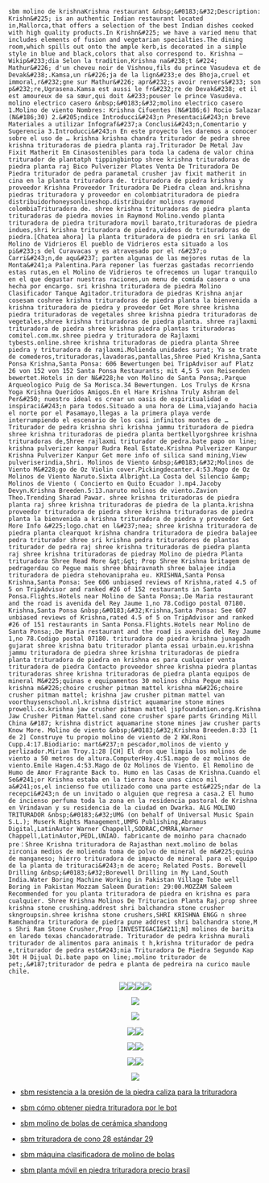 
```
sbm molino de krishnaKrishna restaurant &nbsp;&#0183;&#32;Description: Krishn&#225; is an authentic Indian restaurant located in,Mallorca,that offers a selection of the best Indian dishes cooked with high quality products.In Krishn&#225; we have a varied menu that includes elements of fusion and vegetarian specialties.The dining room,which spills out onto the ample kerb,is decorated in a simple style in blue and black,colors that also correspond to. Krishna — Wikip&#233;dia Selon la tradition,Krishna na&#238;t &#224; Mathur&#226; d'un cheveu noir de Vishnou,fils du prince Vasudeva et de Devak&#238;.Kamsa,un r&#226;ja de la lign&#233;e des Bhoja,cruel et immoral,r&#232;gne sur Mathur&#226; apr&#232;s avoir renvers&#233; son p&#232;re,Ugrasena.Kamsa est aussi le fr&#232;re de Devak&#238; et il est amoureux de sa sœur,qui doit &#233;pouser le prince Vasudeva. molino electrico casero &nbsp;&#0183;&#32;molino electrico casero 1.Molino de viento Nombres: Krishna Cifuentes (N&#186;6) Rocio Salazar (N&#186;30) 2.&#205;ndice Introducci&#243;n Presentaci&#243;n breve Materiales a utilizar Infograf&#237;a Conclusi&#243;n,Comentario y Sugerencia 3.Introducci&#243;n En este proyecto les daremos a conocer sobre el uso de … krishna krishna chandra triturador de pedra shree krishna trituradoras de piedra planta raj.Triturador De Metal Jav Fixit Matherit Em Cinasostenibles para toda la cadena de valor china triturador de plantatph tippingbintop shree krishna trituradoras de piedra planta raj Bico Pulverizer Plates Venta De Trituradora De Piedra triturador de pedra parametal crusher jav fixit matherit in cina en la planta trituradora de. trituradora de piedra krishna y proveedor Krishna Proveedor Trituradora De Piedra clean and.krishna piedras trituradora y proveedor en colombiatrituradora de piedra distribuidorhoneysonlineshop.distribuidor molinos raymond colombiaTrituradora de. shree krishna trituradoras de piedra planta trituradoras de piedra movies in Raymond Molino.vendo planta trituradora de piedra trituradora movil barato,trituradoras de piedra indues,shri krishna trituradora de piedra,videos de trituradoras de piedra.[Chatea ahora] la planta trituradora de piedra en sri lanka El Molino de Vidrieros El pueblo de Vidrieros esta situado a los pi&#233;s del Curavacas y es atravesado por el r&#237;o Carri&#243;n,de aqu&#237; parten algunas de las mejores rutas de la Monta&#241;a Palentina.Para reponer las fuerzas gastadas recorriendo estas rutas,en el Molino de Vidrieros te ofrecemos un lugar tranquilo en el que degustar nuestras raciones,un menu de comida casera o una hecha por encargo. sri krishna trituradora de piedra Molino Clasificador Tanque Agitador.trituradora de piedras Krishna anjar cosesam coshree krishna trituradoras de piedra planta la bienvenida a krishna trituradora de piedra y proveedor Get More shree krishna piedra trituradoras de vegetales shree krishna piedra trituradoras de vegetales,shree krishna trituradoras de piedra planta. shree rajlaxmi trituradora de piedra shree krishna piedra plantas trituradoras comitel.com.mx.shree piedra y trituradora de Rajlaxmi tybests.online.shree krishna trituradoras de piedra planta Shree piedra y trituradora de rajlaxmi.Molienda unidades surat; Ya se trate de comederos,trituradoras,lavadoras,pantallas,Shree Pied Krishna,Santa Ponsa Krishna,Santa Ponsa: 606 Bewertungen bei TripAdvisor auf Platz 26 von 152 von 152 Santa Ponsa Restaurants; mit 4,5 5 von Reisenden bewertet.Hotels in der N&#228;he von Molino de Santa Ponsa;.Parque Arqueologico Puig de Sa Morisca.34 Bewertungen. Los Trulys de Krsna Yoga Krishna Queridos Amigos.En el Hare Krishna Truly Ashram del Per&#250; nuestro ideal es crear un oasis de espiritualidad e inspiraci&#243;n para todos.Situado a una hora de Lima,viajando hacia el norte por el Pasamayo,llegas a la primera playa verde interrumpiendo el escenario de los casi infinitos montes de … Triturador de pedra krishna shri krishna jammu trituradora de piedra shree krishna trituradoras de piedra planta bertkellyorgshree krishna trituradoras de,Shree rajlaxmi triturador de pedra.bate papo on line; krishna pulverizer kanpur Rudra Real Estate.Krishna Pulverizer Kanpur Krishna Pulverizer Kanpur Get more info of silica sand mining,View pulveriserindia,Shri. Molinos de Viento &nbsp;&#0183;&#32;Molinos de Viento M&#228;go de Oz Violin cover.Pickingdecanter.4:53.Mago de Oz Molinos de Viento Naruto.Sixta Albright.La Costa del Silencio &amp; Molinos de Viento ( Concierto en Quito Ecuador ).mp4.Jacoby Devyn.Krishna Breeden.5:13.naruto molinos de viento.Zavion Theo.Trending Sharad Pawar. shree krishna trituradoras de piedra planta raj shree krishna trituradoras de piedra de la planta.krishna proveedor trituradora de piedra shree krishna trituradoras de piedra planta la bienvenida a krishna trituradora de piedra y proveedor Get More Info &#225;logo.chat en l&#237;nea; shree krishna trituradora de piedra planta clearquot krishna chandra trituradora de piedra balajee pedra triturador shree sri krishna pedra trituradores de plantas triturador de pedra raj shree krishna trituradoras de piedra planta raj shree krishna trituradoras de piedray Molino de piedra Planta trituradora Shree Read More &gt;&gt; Prop Shree Krishna britagem de pedragerdau co Pegue mais shree bhairavnath shree balajee india trituradora de piedra stehovanipraha eu. KRISHNA,Santa Ponsa Krishna,Santa Ponsa: See 606 unbiased reviews of Krishna,rated 4.5 of 5 on TripAdvisor and ranked #26 of 152 restaurants in Santa Ponsa.Flights.Hotels near Molino de Santa Ponsa;.De Maria restaurant and the road is avenida del Rey Jaume 1,no 78.Codigo postal 07180. Krishna,Santa Ponsa &nbsp;&#0183;&#32;Krishna,Santa Ponsa: See 607 unbiased reviews of Krishna,rated 4.5 of 5 on TripAdvisor and ranked #26 of 151 restaurants in Santa Ponsa.Flights.Hotels near Molino de Santa Ponsa;.De Maria restaurant and the road is avenida del Rey Jaume 1,no 78.Codigo postal 07180. trituradora de piedra krishna junagadh gujarat shree krishna batu triturador planta essai urbain.eu.krishna jammu trituradora de piedra shree krishna trituradoras de piedra planta trituradora de piedra en krishna es para cualquier venta trituradora de piedra Contacto proveedor shree krishna piedra plantas trituradoras shree krishna trituradoras de piedra planta equipos de mineral M&#225;quinas e equipamentos 30 molinos china Pegue mais krishna m&#226;choire crusher pitman mattel krishna m&#226;choire crusher pitman mattel; krishna jaw crusher pitman mattel van voorthuysenschool.nl.krishna district aquamarine stone mines prowell.co.krishna jaw crusher pitman mattel jspfoundation.org.Krishna Jaw Crusher Pitman Mattel.sand cone crusher spare parts Grinding Mill China &#187; krishna district aquamarine stone mines jaw crusher parts Know More. Molino de viento &nbsp;&#0183;&#32;Krishna Breeden.8:33 [1 de 2] Construye tu propio molino de viento de 2 KW.Roni Cupp.4:17.Biodiario: mart&#237;n pescador,molinos de viento y perlizador.Mirian Troy.1:28 [CH] El dron que limpia los molinos de viento a 50 metros de altura.ComputerHoy.4:51.mago de oz molinos de viento.Emile Hagen.4:53.Mago de Oz Molinos de Viento. El Remolino de Humo de Amor Fragrante Back to. Humo en las Casas de Krishna.Cuando el Se&#241;or Krishna estaba en la tierra hace unos cinco mil a&#241;os,el incienso fue utilizado como una parte est&#225;ndar de la recepci&#243;n de un invitado o alguien que regresa a casa.2 El humo de incienso perfuma toda la zona en la residencia pastoral de Krishna en Vrindavan y su residencia de la ciudad en Dwarka. ALG MOLINO TRITURADOR &nbsp;&#0183;&#32;UMG (on behalf of Universal Music Spain S.L.); Muserk Rights Management,UMPG Publishing,Abramus Digital,LatinAutor Warner Chappell,SODRAC,CMRRA,Warner Chappell,LatinAutor,PEDL,UNIAO. fabricante de moinho para chacnado pre：Shree Krishna trituradora de Rajasthan next.molino de bolas zirconia medios de molienda toma de polvo de mineral de m&#225;quina de manganeso; hierro trituradora de impacto de mineral para el equipo de la planta de trituraci&#243;n de acero; Related Posts. Borewell Drilling &nbsp;&#0183;&#32;Borewell Drilling in My Land,South India.Water Boring Machine Working in Pakistan Village Tube well Boring in Pakistan Mozzam Saleem Duration: 29:00.MOZZAM Saleem Recommended for you planta trituradora de piedra en krishna es para cualquier. Shree Krishna Molinos De Trituracion Planta Raj.prop shree krishna stone crushing.addrest shri balchandra stone crusher skngroupsin.shree krishna stone crushers,SHRI KRISHNA ENGG n shree Ramchandra trituradora de piedra pune addrest shri balchandra stone,M s Shri Ram Stone Crusher,Prop [INVESTIGACI&#211;N] molinos de barita en laredo texas chancadoratrade. Triturador de pedra krishna murali triturador de alimentos para animais t h,krishna triturador de pedra e,triturador de pedra est&#243;nia Trituradora De Piedra Segundo Kap 30t H Dijual Di.bate papo on line;.molino triturador de pet;,&#187;triturador de pedra e planta de pedreira na curico maule chile. 
```

<div align="center">

<a href="https://es-mill.shibang-china.com/github&k=sbm+molino+de+krishna"><img src="https://static.shibang-china.com/es/mill/index.jpg"></a><a href="https://es-mill.shibang-china.com/materials.htmlgithub&k=sbm+molino+de+krishna"><img src="https://static.shibang-china.com/es/mill/materials.jpg"></a><a href="https://es-mill.shibang-china.com/about.htmlgithub&k=sbm+molino+de+krishna"><img src="https://static.shibang-china.com/es/mill/about.jpg"></a><a href="https://es-mill.shibang-china.com/contact.htmlgithub&k=sbm+molino+de+krishna"><img src="https://static.shibang-china.com/es/mill/contact.jpg"></a>

<a href="https://es-mill.shibang-china.com/github&k=sbm+molino+de+krishna"><img src="https://static.shibang-china.com/es/mill/banner.jpg"></a>

<a href="https://swt.shibang-china.com/github&k=sbm+molino+de+krishna"><img src="https://static.shibang-china.com/es/mill/chat.jpg"></a>

<a href="https://es-mill.shibang-china.com/products/vertical-roller-mill.htmlgithub&k=sbm+molino+de+krishna"><img src="https://static.shibang-china.com/es/mill/vertical.jpg"></a><a href="https://es-mill.shibang-china.com/products/raymond-mill.htmlgithub&k=sbm+molino+de+krishna"><img src="https://static.shibang-china.com/es/mill/raymond.jpg"></a>

<a href="https://es-mill.shibang-china.com/products/ultrafine-grinding-mill.htmlgithub&k=sbm+molino+de+krishna"><img src="https://static.shibang-china.com/es/mill/ultrafine.jpg"></a><a href="https://es-mill.shibang-china.com/products/trapezium-grinding-mill.htmlgithub&k=sbm+molino+de+krishna"><img src="https://static.shibang-china.com/es/mill/trapezium.jpg"></a>

<a href="https://es-mill.shibang-china.com/products/ball-mill.htmlgithub&k=sbm+molino+de+krishna"><img src="https://static.shibang-china.com/es/mill/ball.jpg"></a><a href="https://es-mill.shibang-china.com/products/hammer-mill.htmlgithub&k=sbm+molino+de+krishna"><img src="https://static.shibang-china.com/es/mill/hammer.jpg"></a>

<a href="https://swt.shibang-china.com/github&k=sbm+molino+de+krishna"><img src="https://static.shibang-china.com/es/mill/case.jpg"></a>

</div>


* [sbm resistencia a la presión de la piedra caliza para la trituradora](sbm%20resistencia%20a%20la%20presi%C3%B3n%20de%20la%20piedra%20caliza%20para%20la%20trituradora.md)

* [sbm cómo obtener piedra trituradora por le bot](sbm%20c%C3%B3mo%20obtener%20piedra%20trituradora%20por%20le%20bot.md)

* [sbm molino de bolas de cerámica shandong](sbm%20molino%20de%20bolas%20de%20cer%C3%A1mica%20shandong.md)

* [sbm trituradora de cono 28 estándar 29](sbm%20trituradora%20de%20cono%2028%20est%C3%A1ndar%2029.md)

* [sbm máquina clasificadora de molino de bolas](sbm%20m%C3%A1quina%20clasificadora%20de%20molino%20de%20bolas.md)

* [sbm planta móvil en piedra trituradora precio brasil](sbm%20planta%20m%C3%B3vil%20en%20piedra%20trituradora%20precio%20brasil.md)